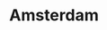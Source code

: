 ---
title: Amsterdam
crosslinks:
- thenetherlands
- AmsterdamEnts
- AmsterdamEthTrader
- pics
- solotravel
- eindhoven
- rva
- gatekeeping
- eurotech
- whatisthisthing
- papertowns
- Utrecht
- livven
- Bitcoin
- europe
- amsterdamcirclejerk
- The_Donald
- samharris
- PropagandaPosters
- todayilearned
---